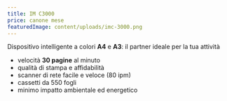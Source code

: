 ```yaml
---
title: IM C3000
price: canone mese
featuredImage: content/uploads/imc-3000.png
---
```

Dispositivo intelligente a colori **A4** e **A3**: il partner ideale per la tua attività

* velocità **30 pagine** al minuto
* qualità di stampa e affidabilità 
* scanner di rete facile e veloce (80 ipm)
* cassetti da 550 fogli
* minimo impatto ambientale ed energetico